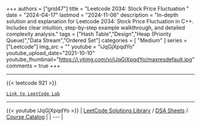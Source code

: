 
+++
authors = ["grid47"]
title = "Leetcode 2034: Stock Price Fluctuation "
date = "2024-04-17"
lastmod = "2024-11-06"
description = "In-depth solution and explanation for Leetcode 2034: Stock Price Fluctuation  in C++. Includes clear intuition, step-by-step example walkthrough, and detailed complexity analysis."
tags = ["Hash Table","Design","Heap (Priority Queue)","Data Stream","Ordered Set"]
categories = [
    "Medium"
]
series = ["Leetcode"]
img_src = ""
youtube = "iJqGjXpqdYo"
youtube_upload_date="2021-10-10"
youtube_thumbnail="https://i.ytimg.com/vi/iJqGjXpqdYo/maxresdefault.jpg"
comments = true
+++



---
{{< leetcode 921 >}}

[`Link to LeetCode Lab`](https://leetcode.com/problems/stock-price-fluctuation/description/)

---
{{< youtube iJqGjXpqdYo >}}
| [LeetCode Solutions Library](https://grid47.xyz/leetcode/) / [DSA Sheets](https://grid47.xyz/sheets/) / [Course Catalog](https://grid47.xyz/courses/) |
| --- |
